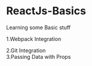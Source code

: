 # ReactJs-Basics
Learning some Basic stuff

1.Webpack Integration<br/>

2.Git Integration<br/>
3.Passing Data with Props 
